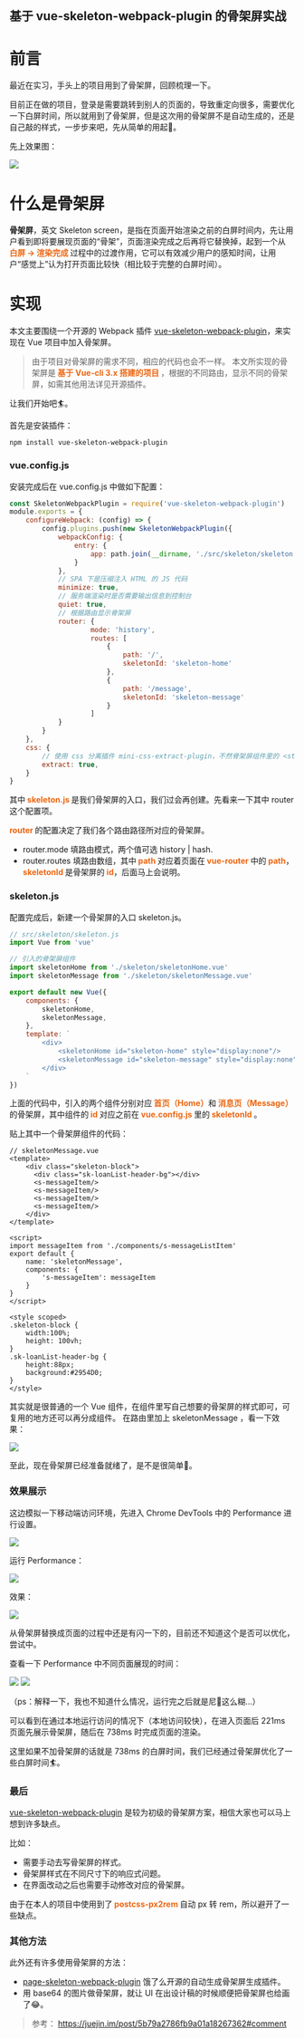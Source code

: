 ## 基于 vue-skeleton-webpack-plugin 的骨架屏实战

# 前言

最近在实习，手头上的项目用到了骨架屏，回顾梳理一下。

目前正在做的项目，登录是需要跳转到别人的页面的，导致重定向很多，需要优化一下白屏时间，所以就用到了骨架屏，但是这次用的骨架屏不是自动生成的，还是自己敲的样式，一步步来吧，先从简单的用起🤝。

先上效果图：

![](/images/vue-skeleton-webpack-plugin骨架屏实战/skeleton-performance2.gif)

# 什么是骨架屏
<b>骨架屏</b>，英文 Skeleton screen，是指在页面开始渲染之前的白屏时间内，先让用户看到即将要展现页面的“骨架”，页面渲染完成之后再将它替换掉，起到一个从<span class="important-font"> 白屏 → 渲染完成 </span>过程中的过渡作用，它可以有效减少用户的感知时间，让用户“感觉上”认为打开页面比较快（相比较于完整的白屏时间）。

# 实现
本文主要围绕一个开源的 Webpack 插件 [vue-skeleton-webpack-plugin](https://github.com/lavas-project/vue-skeleton-webpack-plugin)，来实现在 Vue 项目中加入骨架屏。
> 由于项目对骨架屏的需求不同，相应的代码也会不一样。
> 本文所实现的骨架屏是<span class="important-font"> 基于 Vue-cli 3.x 搭建的项目 </span>，根据的不同路由，显示不同的骨架屏，如需其他用法详见开源插件。

让我们开始吧🏄。

首先是安装插件：
```shell
npm install vue-skeleton-webpack-plugin
```

### vue.config.js
安装完成后在 vue.config.js 中做如下配置：
```js
const SkeletonWebpackPlugin = require('vue-skeleton-webpack-plugin')
module.exports = {
    configureWebpack: (config) => {
        config.plugins.push(new SkeletonWebpackPlugin({
            webpackConfig: {
                entry: {
                    app: path.join(__dirname, './src/skeleton/skeleton.js')
                }
            },
            // SPA 下是压缩注入 HTML 的 JS 代码
            minimize: true,
            // 服务端渲染时是否需要输出信息到控制台
            quiet: true,
            // 根据路由显示骨架屏
            router: {
                    mode: 'history',
                    routes: [
                        {
                            path: '/',
                            skeletonId: 'skeleton-home'
                        },
                        {
                            path: '/message',
                            skeletonId: 'skeleton-message'
                        }
                    ]
            }
        }
    },
    css: {
        // 使用 css 分离插件 mini-css-extract-plugin，不然骨架屏组件里的 <style> 不起作用，
        extract: true,
    }
}
```
其中<span class="important-font"> skeleton.js </span>是我们骨架屏的入口，我们过会再创建。先看来一下其中 router 这个配置项。

<span class="important-font">router </span>的配置决定了我们各个路由路径所对应的骨架屏。
+ router.mode 填路由模式，两个值可选 history | hash.
+ router.routes 填路由数组，其中<span class="important-font"> path </span>对应着页面在<span class="important-font"> vue-router </span>中的<span class="important-font"> path</span>，<span class="important-font">skeletonId </span>是骨架屏的<span class="important-font"> id</span>，后面马上会说明。

### skeleton.js
配置完成后，新建一个骨架屏的入口 skeleton.js。
```js
// src/skeleton/skeleton.js
import Vue from 'vue'

// 引入的骨架屏组件
import skeletonHome from './skeleton/skeletonHome.vue'
import skeletonMessage from './skeleton/skeletonMessage.vue'

export default new Vue({
    components: {
        skeletonHome,
        skeletonMessage,
    },
    template: `
        <div>
            <skeletonHome id="skeleton-home" style="display:none"/>
            <skeletonMessage id="skeleton-message" style="display:none"/>
        </div>
    `
})
```
上面的代码中，引入的两个组件分别对应<span class="important-font"> 首页（Home）</span>和<span class="important-font"> 消息页（Message）</span>的骨架屏，其中组件的<span class="important-font"> id </span>对应之前在<span class="important-font"> vue.config.js </span>里的<span class="important-font"> skeletonId </span>。

贴上其中一个骨架屏组件的代码：
```vue
// skeletonMessage.vue
<template>
    <div class="skeleton-block">
      <div class="sk-loanList-header-bg"></div>
      <s-messageItem/>
      <s-messageItem/>
      <s-messageItem/>
      <s-messageItem/>
    </div>
</template>

<script>
import messageItem from './components/s-messageListItem'
export default {
    name: 'skeletonMessage',
    components: {
        's-messageItem': messageItem
    }
}
</script>

<style scoped>
.skeleton-block {
    width:100%;
    height: 100vh;
}
.sk-loanList-header-bg {
    height:88px;
    background:#2954D0;
}
</style>
```

其实就是很普通的一个 Vue 组件，在组件里写自己想要的骨架屏的样式即可，可复用的地方还可以再分成组件。
在路由里加上 skeletonMessage ，看一下效果：

![](/images/vue-skeleton-webpack-plugin骨架屏实战/skeleton.png)

至此，现在骨架屏已经准备就绪了，是不是很简单🤨。

### 效果展示

这边模拟一下移动端访问环境，先进入 Chrome DevTools 中的 Performance 进行设置。

![](/images/vue-skeleton-webpack-plugin骨架屏实战/skeleton-performance1.gif)

运行 Performance：

![](/images/vue-skeleton-webpack-plugin骨架屏实战/skeleton-performance2.png)

效果：

![](/images/vue-skeleton-webpack-plugin骨架屏实战/skeleton-performance2.gif)

从骨架屏替换成页面的过程中还是有闪一下的，目前还不知道这个是否可以优化，尝试中。

查看一下 Performance 中不同页面展现的时间：

![](/images/vue-skeleton-webpack-plugin骨架屏实战/skeleton-performance4.png)
![](/images/vue-skeleton-webpack-plugin骨架屏实战/skeleton-performance5.png)

（ps：解释一下，我也不知道什么情况，运行完之后就是尼🐴这么糊...）

可以看到在通过本地运行访问的情况下（本地访问较快），在进入页面后 221ms 页面先展示骨架屏，随后在 738ms 时完成页面的渲染。

这里如果不加骨架屏的话就是 738ms 的白屏时间，我们已经通过骨架屏优化了一些白屏时间🏄。

### 最后

[vue-skeleton-webpack-plugin](https://github.com/lavas-project/vue-skeleton-webpack-plugin) 是较为初级的骨架屏方案，相信大家也可以马上想到许多缺点。

比如：
+ 需要手动去写骨架屏的样式。
+ 骨架屏样式在不同尺寸下的响应式问题。
+ 在界面改动之后也需要手动修改对应的骨架屏。

由于在本人的项目中使用到了<span class="important-font"> postcss-px2rem </span> 自动 px 转 rem，所以避开了一些缺点。

### 其他方法

此外还有许多使用骨架屏的方法：
+ [page-skeleton-webpack-plugin](https://github.com/ElemeFE/page-skeleton-webpack-plugin) 饿了么开源的自动生成骨架屏生成插件。
+ 用 base64 的图片做骨架屏，就让 UI 在出设计稿的时候顺便把骨架屏也给画了😂。

> 参考：
> https://juejin.im/post/5b79a2786fb9a01a18267362#comment


<style>
.important-font {
    color:#ec6611;
    font-weight:bold;
}
</style>